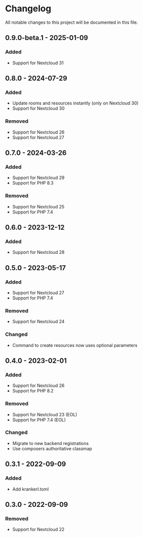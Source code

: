 <!--
  - SPDX-FileCopyrightText: 2022 Nextcloud GmbH and Nextcloud contributors
  - SPDX-License-Identifier: AGPL-3.0-or-later
-->
# Changelog
All notable changes to this project will be documented in this file.

## 0.9.0-beta.1 - 2025-01-09
### Added
- Support for Nextcloud 31

## 0.8.0 - 2024-07-29
### Added
- Update rooms and resources instantly (only on Nextcloud 30)
- Support for Nextcloud 30
### Removed
- Support for Nextcloud 26
- Support for Nextcloud 27

## 0.7.0 - 2024-03-26
### Added
- Support for Nextcloud 29
- Support for PHP 8.3
### Removed
- Support for Nextcloud 25
- Support for PHP 7.4

## 0.6.0 - 2023-12-12
### Added
- Support for Nextcloud 28

## 0.5.0 - 2023-05-17
### Added
- Support for Nextcloud 27
- Support for PHP 7.4
### Removed
- Support for Nextcloud 24
### Changed
- Command to create resources now uses optional parameters

## 0.4.0 - 2023-02-01
### Added
- Support for Nextcloud 26
- Support for PHP 8.2
### Removed
- Support for Nextcloud 23 (EOL)
- Support for PHP 7.4 (EOL)
### Changed
- Migrate to new backend registrations
- Use composers authoritative classmap

## 0.3.1 - 2022-09-09
### Added
- Add krankerl.toml

## 0.3.0 - 2022-09-09
### Removed
- Support for Nextcloud 22
